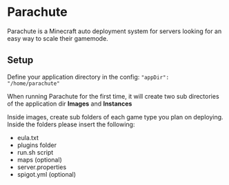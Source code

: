 <h1>Parachute</h1>

Parachute is a Minecraft auto deployment system for servers looking for an easy way to scale their gamemode.

<h2>Setup</h2>

Define your application directory in the config: <code>"appDir": "/home/parachute"</code>

When running Parachute for the first time, it will create two sub directories of the application dir **Images** and **Instances**

Inside images, create sub folders of each game type you plan on deploying. Inside the folders please insert the following:

- eula.txt
- plugins folder
- run.sh script
- maps (optional)
- server.properties
- spigot.yml (optional)
